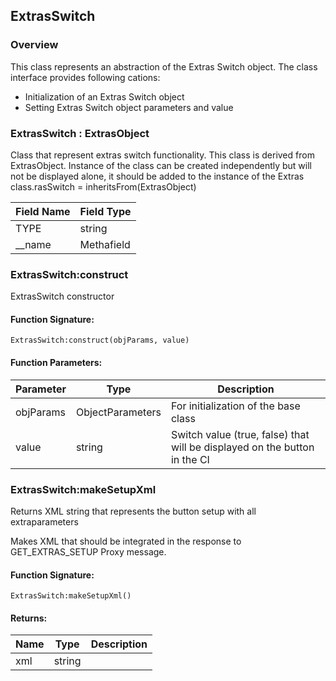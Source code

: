 ## ExtrasSwitch

### Overview

This class represents an abstraction of the Extras Switch object. The class interface provides following cations:

- Initialization of an Extras Switch object
- Setting Extras Switch object parameters and value

### ExtrasSwitch : ExtrasObject

 Class that represent extras switch functionality. This class is derived from ExtrasObject. Instance of the class can be created independently but will not be displayed alone, it should be added to the instance of the Extras class.rasSwitch = inheritsFrom(ExtrasObject)

|Field Name|Field Type|
|---|---|
|TYPE|string|
|\_\_name|Methafield|

### ExtrasSwitch:construct

 ExtrasSwitch constructor

#### Function Signature:

`ExtrasSwitch:construct(objParams, value)`

#### Function Parameters:

|Parameter|Type|Description|
|---|---|---|
|objParams|ObjectParameters|For initialization of the base class|
|value|string|Switch value (true, false) that will be displayed on the button in the CI|

### ExtrasSwitch:makeSetupXml

 Returns XML string that represents the button setup with all extraparameters

 Makes XML that should be integrated in the response to GET\_EXTRAS\_SETUP Proxy message.


#### Function Signature:

`ExtrasSwitch:makeSetupXml()`


#### Returns:

|Name|Type|Description|
|---|---|---|
|xml|string||
